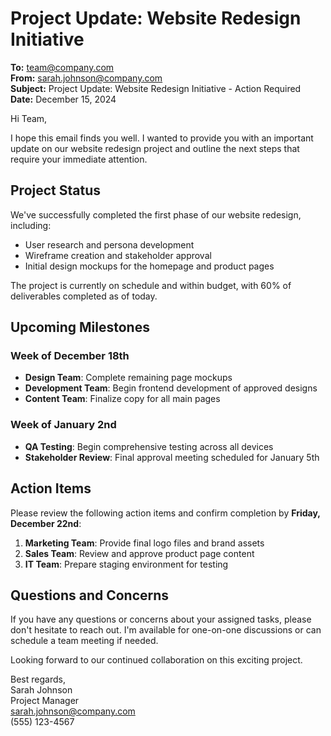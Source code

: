 # Project Update: Website Redesign Initiative

**To:** team@company.com  
**From:** sarah.johnson@company.com  
**Subject:** Project Update: Website Redesign Initiative - Action Required  
**Date:** December 15, 2024

Hi Team,

I hope this email finds you well. I wanted to provide you with an important update on our website redesign project and outline the next steps that require your immediate attention.

## Project Status

We've successfully completed the first phase of our website redesign, including:
- User research and persona development
- Wireframe creation and stakeholder approval
- Initial design mockups for the homepage and product pages

The project is currently on schedule and within budget, with 60% of deliverables completed as of today.

## Upcoming Milestones

### Week of December 18th
- **Design Team**: Complete remaining page mockups
- **Development Team**: Begin frontend development of approved designs
- **Content Team**: Finalize copy for all main pages

### Week of January 2nd
- **QA Testing**: Begin comprehensive testing across all devices
- **Stakeholder Review**: Final approval meeting scheduled for January 5th

## Action Items

Please review the following action items and confirm completion by **Friday, December 22nd**:

1. **Marketing Team**: Provide final logo files and brand assets
2. **Sales Team**: Review and approve product page content
3. **IT Team**: Prepare staging environment for testing

## Questions and Concerns

If you have any questions or concerns about your assigned tasks, please don't hesitate to reach out. I'm available for one-on-one discussions or can schedule a team meeting if needed.

Looking forward to our continued collaboration on this exciting project.

Best regards,  
Sarah Johnson  
Project Manager  
sarah.johnson@company.com  
(555) 123-4567 

